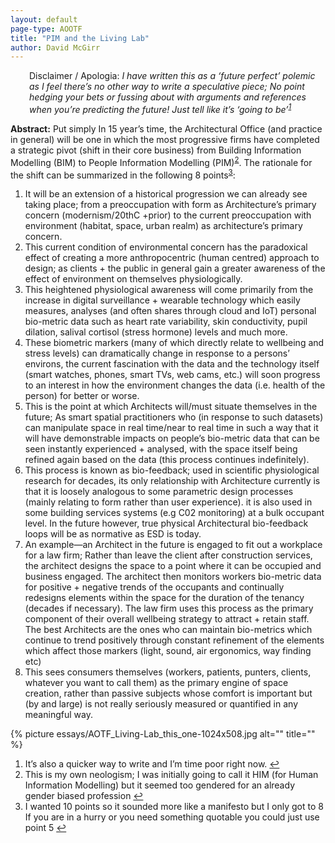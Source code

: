 ```yaml
---
layout: default
page-type: AOOTF
title: "PIM and the Living Lab"
author: David McGirr
---
```


<p style="padding-left: 30px;">Disclaimer / Apologia: <em>I have written this as a ‘future perfect’ polemic as I feel there’s no other way to write a speculative piece; No point hedging your bets or fussing about with arguments and references when you’re predicting the future! Just tell like it’s ‘going to be’<sup class="footnote"><a href="http://tropos.bvn.com.au/2015/03/11/pim-and-the-living-lab/#fn-9818-1" id="fnref-9818-1" onclick="return fdfootnote_show(9818)">1</a></sup></em></p>
<p class="introduction"><strong>Abstract:</strong> Put simply In 15 year’s time, the Architectural Office (and practice in general) will be one in which the most progressive firms have completed a strategic pivot (shift in their core business) from Building Information Modelling (BIM) to People Information Modelling (PIM)<sup class="footnote"><a href="http://tropos.bvn.com.au/2015/03/11/pim-and-the-living-lab/#fn-9818-2" id="fnref-9818-2" onclick="return fdfootnote_show(9818)">2</a></sup>. The rationale for the shift can be summarized in the following 8 points<sup class="footnote"><a href="http://tropos.bvn.com.au/2015/03/11/pim-and-the-living-lab/#fn-9818-3" id="fnref-9818-3" onclick="return fdfootnote_show(9818)">3</a></sup>:</p>


1. It will be an extension of a historical progression we can already see taking place; from a preoccupation with form as Architecture’s primary concern (modernism/20thC +prior) to the current preoccupation with environment (habitat, space, urban realm) as architecture’s primary concern.
1. This current condition of environmental concern has the paradoxical effect of creating a more anthropocentric (human centred) approach to design; as clients + the public in general gain a greater awareness of the effect of environment on themselves physiologically.
1. This heightened physiological awareness will come primarily from the increase in digital surveillance + wearable technology which easily measures, analyses (and often shares through cloud and IoT) personal bio-metric data such as heart rate variability, skin conductivity, pupil dilation, salival cortisol (stress hormone) levels and much more.
1. These biometric markers (many of which directly relate to wellbeing and stress levels) can dramatically change in response to a persons’ environs, the current fascination with the data and the technology itself (smart watches, phones, smart TVs, web cams, etc.) will soon progress to an interest in how the environment changes the data (i.e. health of the person) for better or worse.
1. This is the point at which Architects will/must situate themselves in the future; As smart spatial practitioners who (in response to such datasets) can manipulate space in real time/near to real time in such a way that it will have demonstrable impacts on people’s bio-metric data that can be seen instantly experienced + analysed, with the space itself being refined again based on the data (this process continues indefinitely).
1. This process is known as bio-feedback; used in scientific physiological research for decades, its only relationship with Architecture currently is that it is loosely analogous to some parametric design processes (mainly relating to form rather than user experience). it is also used in some building services systems (e.g C02 monitoring) at a bulk occupant level. In the future however, true physical Architectural bio-feedback loops will be as normative as ESD is today.
1. An example—an Architect in the future is engaged to fit out a workplace for a law firm; Rather than leave the client after construction services, the architect designs the space to a point where it can be occupied and business engaged. The architect then monitors workers bio-metric data for positive + negative trends of the occupants and continually redesigns elements within the space for the duration of the tenancy (decades if necessary). The law firm uses this process as the primary component of their overall wellbeing strategy to attract + retain staff. The best Architects are the ones who can maintain bio-metrics which continue to trend positively through constant refinement of the elements which affect those markers (light, sound, air ergonomics, way finding etc)
1. This sees consumers themselves (workers, patients, punters, clients, whatever you want to call them) as the primary engine of space creation, rather than passive subjects whose comfort is important but (by and large) is not really seriously measured or quantified in any meaningful way.



{% picture essays/AOTF_Living-Lab_this_one-1024x508.jpg alt="" title="" %}

<div class="footnotes" id="footnotes-9818">
<div class="footnotedivider"></div>
<ol>
<li id="fn-9818-1"> It’s also a quicker way to write and I’m time poor right now. <span class="footnotereverse"><a href="http://tropos.bvn.com.au/2015/03/11/pim-and-the-living-lab/#fnref-9818-1">↩</a></span>
<li id="fn-9818-2"> This is my own neologism; I was initially going to call it HIM (for Human Information Modelling) but it seemed too gendered for an already gender biased profession <span class="footnotereverse"><a href="http://tropos.bvn.com.au/2015/03/11/pim-and-the-living-lab/#fnref-9818-2">↩</a></span>
<li id="fn-9818-3"> I wanted 10 points so it sounded more like a manifesto but I only got to 8 If you are in a hurry or you need something quotable you could just use point 5 <span class="footnotereverse"><a href="http://tropos.bvn.com.au/2015/03/11/pim-and-the-living-lab/#fnref-9818-3">↩</a></span>
</ol>
</div>
